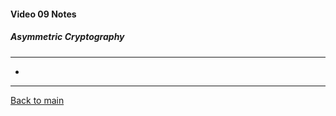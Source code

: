 #### Video 09 Notes

##### Asymmetric Cryptography
---
- 

---

[Back to main](https://github.com/rot0xd/CBTNuggets/blob/master/CISSP/README.md)

